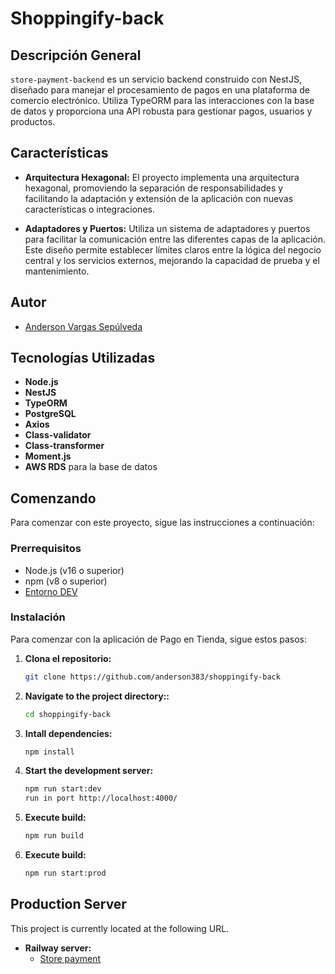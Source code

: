 # Shoppingify-back

## Descripción General

`store-payment-backend` es un servicio backend construido con NestJS, diseñado para manejar el procesamiento de pagos en una plataforma de comercio electrónico. Utiliza TypeORM para las interacciones con la base de datos y proporciona una API robusta para gestionar pagos, usuarios y productos.

## Características

- **Arquitectura Hexagonal:** El proyecto implementa una arquitectura hexagonal, promoviendo la separación de responsabilidades y facilitando la adaptación y extensión de la aplicación con nuevas características o integraciones.

- **Adaptadores y Puertos:** Utiliza un sistema de adaptadores y puertos para facilitar la comunicación entre las diferentes capas de la aplicación. Este diseño permite establecer límites claros entre la lógica del negocio central y los servicios externos, mejorando la capacidad de prueba y el mantenimiento.


## Autor

- [Anderson Vargas Sepúlveda](andersonvargas383@gmail.com)

## Tecnologías Utilizadas

- **Node.js**
- **NestJS**
- **TypeORM**
- **PostgreSQL**
- **Axios**
- **Class-validator**
- **Class-transformer**
- **Moment.js**
- **AWS RDS** para la base de datos

## Comenzando

Para comenzar con este proyecto, sigue las instrucciones a continuación:

### Prerrequisitos

- Node.js (v16 o superior)
- npm (v8 o superior)
- [Entorno DEV](https://drive.google.com/drive/folders/1qYvME4A1AjxiqahVzYGhXz56ysQ3oxN_?usp=sharing)

### Instalación

Para comenzar con la aplicación de Pago en Tienda, sigue estos pasos:

1. **Clona el repositorio:**

   ```bash
   git clone https://github.com/anderson383/shoppingify-back

2. **Navigate to the project directory::**

   ```bash
   cd shoppingify-back
3. **Intall dependencies:**

   ```bash
   npm install
4. **Start the development server:**

   ```bash
   npm run start:dev
   run in port http://localhost:4000/
5. **Execute build:**
   ```bash
   npm run build
6. **Execute build:**
   ```bash
   npm run start:prod
## Production Server

This project is currently located at the following URL.

- **Railway server:**
  - [Store payment](https://store-payment-production.up.railway.app/)
